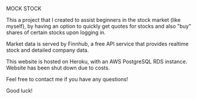 MOCK STOCK

This a project that I created to assist beginners in the stock market (like myself), by having an option to quickly get quotes for stocks and also "buy" shares of certain stocks upon logging in.

Market data is served by Finnhub, a free API service that provides realtime stock and detailed company data.

This website is hosted on Heroku, with an AWS PostgreSQL RDS instance. Website has been shut down due to costs.

Feel free to contact me if you have any questions!

Good luck!

